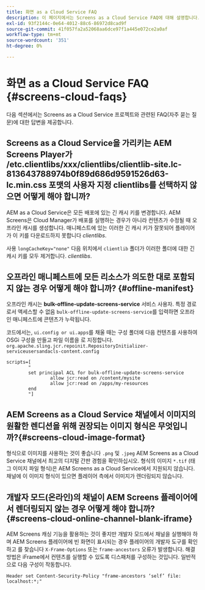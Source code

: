 ```yaml
---
title: 화면 as a Cloud Service FAQ
description: 이 페이지에서는 Screens as a Cloud Service FAQ에 대해 설명합니다.
exl-id: 93f2144c-0e64-4012-88c6-86972d8cad9f
source-git-commit: 41f057fa2a52068aa6dce97f1a445e072ce2a0af
workflow-type: tm+mt
source-wordcount: '351'
ht-degree: 0%

---
```


# 화면 as a Cloud Service FAQ {#screens-cloud-faqs}

다음 섹션에서는 Screens as a Cloud Service 프로젝트와 관련된 FAQ(자주 묻는 질문)에 대한 답변을 제공합니다.

## Screens as a Cloud Service을 가리키는 AEM Screens Player가 /etc.clientlibs/xxx/clientlibs/clientlib-site.lc-813643788974b0f89d686d9591526d63-lc.min.css 포맷의 사용자 지정 clientlibs를 선택하지 않으면 어떻게 해야 합니까?

AEM as a Cloud Service은 모든 배포에 있는 긴 캐시 키를 변경합니다. AEM Screens은 Cloud Manager가 배포를 실행하는 경우가 아니라 컨텐츠가 수정될 때 오프라인 캐시를 생성합니다. 매니페스트에 있는 이러한 긴 캐시 키가 잘못되어 플레이어가 이 키를 다운로드하지 못합니다 *clientlibs*.

사용 `longCacheKey="none"` 다음 위치에서 `clientlib` 폴더가 이러한 폴더에 대한 긴 캐시 키를 모두 제거합니다. *clientlibs*.


## 오프라인 매니페스트에 모든 리소스가 의도한 대로 포함되지 않는 경우 어떻게 해야 합니까? {#offline-manifest}

오프라인 캐시는 **bulk-offline-update-screens-service** 서비스 사용자. 특정 경로로서 액세스할 수 없음 `bulk-offline-update-screens-service`를 입력하면 오프라인 매니페스트에 콘텐츠가 누락됩니다.

코드에서는, `ui.config or ui.apps`를 채울 때는 구성 폴더에 다음 컨텐츠를 사용하여 OSGi 구성을 만들고 파일 이름을 로 지정합니다. `org.apache.sling.jcr.repoinit.RepositoryInitializer-serviceusersandacls-content.config`

```
scripts=[
        "
        set principal ACL for bulk-offline-update-screens-service
                allow jcr:read on /content/mysite
                allow jcr:read on /apps/my-resources
        end
        "] 
```

## AEM Screens as a Cloud Service 채널에서 이미지의 원활한 렌디션을 위해 권장되는 이미지 형식은 무엇입니까?{#screens-cloud-image-format}

형식으로 이미지를 사용하는 것이 좋습니다 `.png` 및 `.jpeg` AEM Screens as a Cloud Service 채널에서 최고의 디지털 간판 경험을 확인하십시오.
형식의 이미지 `*.tif` (태그 이미지 파일 형식)은 AEM Screens as a Cloud Service에서 지원되지 않습니다. 채널에 이 이미지 형식이 있으면 플레이어 측에서 이미지가 렌더링되지 않습니다.

## 개발자 모드(온라인)의 채널이 AEM Screens 플레이어에서 렌더링되지 않는 경우 어떻게 해야 합니까?{#screens-cloud-online-channel-blank-iframe}

AEM Screens 캐싱 기능을 활용하는 것이 좋지만 개발자 모드에서 채널을 실행해야 하며 AEM Screens 플레이어에 빈 화면이 표시되는 경우 플레이어의 개발자 도구를 확인하고 를 찾습니다 `X-Frame-Options` 또는 `frame-ancestors` 오류가 발생합니다. 해결 방법은 iFrame에서 컨텐츠를 실행할 수 있도록 디스패처를 구성하는 것입니다. 일반적으로 다음 구성이 작동합니다.

```
Header set Content-Security-Policy "frame-ancestors ‘self’ file: localhost:*;"
```
